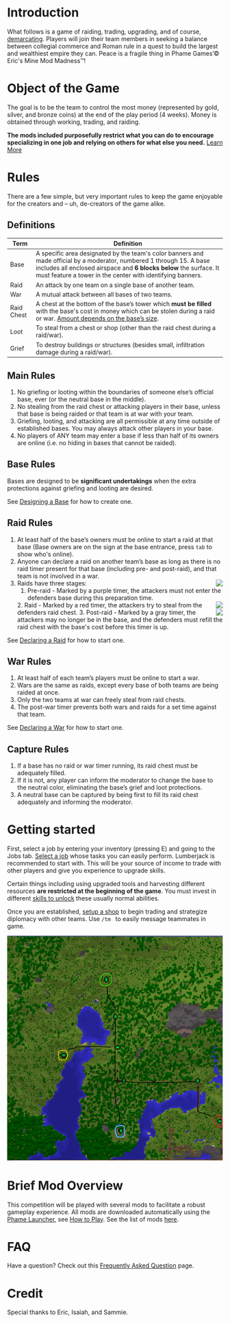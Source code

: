 # Introduction
What follows is a game of raiding, trading, upgrading, and of course, [demarcating](https://www.wordnik.com/words/demarcate). Players will join their team members in seeking a balance between collegial commerce and Roman rule in a quest to build the largest and wealthiest empire they can. Peace is a fragile thing in Phame Games’© Eric's Mine Mod Madness™!

# Object of the Game
The goal is to be the team to control the most money (represented by gold, silver, and bronze coins) at the end of the play period (4 weeks). Money is obtained through working, trading, and raiding.

**The mods included purposefully restrict what you can do to encourage specializing in one job and relying on others for what else you need.** [Learn More](/emmm/details/#mods)

# Rules
There are a few simple, but very important rules to keep the game enjoyable for the creators and – uh, de-creators of the game alike.

## Definitions
| Term | Definition |
| -- | -- |
| Base | A specific area designated by the team's color banners and made official by a moderator, numbered 1 through 15. A base includes all enclosed airspace and **6 blocks below** the surface. It must feature a tower in the center with identifying banners. |
| Raid | An attack by one team on a single base of another team. |
| War | A mutual attack between all bases of two teams. |
| Raid Chest | A chest at the bottom of the base’s tower which **must be filled** with the base's cost in money which can be stolen during a raid or war. [Amount depends on the base’s size](/emmm/details/#base-cost). |
| Loot | To steal from a chest or shop (other than the raid chest during a raid/war). |
| Grief | To destroy buildings or structures (besides small, infiltration damage during a raid/war). |

## Main Rules
1. No griefing or looting within the boundaries of someone else’s official base, ever (or the neutral base in the middle).
2. No stealing from the raid chest or attacking players in their base, unless that base is being raided or that team is at war with your team.
3. Griefing, looting, and attacking are all permissible at any time outside of established bases. You may always attack other players in your base.
4. No players of ANY team may enter a base if less than half of its owners are online (i.e. no hiding in bases that cannot be raided).

## Base Rules

Bases are designed to be **significant undertakings** when the extra protections against griefing and looting are desired.

See [Designing a Base](/emmm/details/#designing-a-base) for how to create one.

## Raid Rules
1. At least half of the base’s owners must be online to start a raid at that base (Base owners are on the sign at the base entrance, press `tab` to show who's online).
2. Anyone can declare a raid on another team’s base as long as there is no raid timer present for that base (including pre- and post-raid), and that team is not involved in a war.
3. Raids have three stages:
    <img style="float: right;" src="/emmm/return_to_base.png">
    1. Pre-raid - Marked by a purple timer, the attackers must not enter the defenders base during this preparation time.
    <img style="float: right;" src="/emmm/defend_base.png">
    2. Raid - Marked by a red timer, the attackers try to steal from the defenders raid chest.
    <img style="float: right;" src="/emmm/restock_base.png">
    3. Post-raid - Marked by a gray timer, the attackers may no longer be in the base, and the defenders must refill the raid chest with the base's cost before this timer is up.

See [Declaring a Raid](/emmm/details/#declaring-a-raid) for how to start one.

## War Rules

1. At least half of each team’s players must be online to start a war.
3. Wars are the same as raids, except every base of both teams are being raided at once.
4. Only the two teams at war can freely steal from raid chests.
5. The post-war timer prevents both wars and raids for a set time against that team.

See [Declaring a War](/emmm/details/#declaring-a-war) for how to start one.

## Capture Rules
1. If a base has no raid or war timer running, its raid chest must be adequately filled.
2. If it is not, any player can inform the moderator to change the base to the neutral color, eliminating the base’s grief and loot protections.
3. A neutral base can be captured by being first to fill its raid chest adequately and informing the moderator.

# Getting started
First, select a job by entering your inventory (pressing E) and going to the Jobs tab. [Select a job](/emmm/jobs-addon/#job-tasks) whose tasks you can easily perform. Lumberjack is recommended to start with. This will be your source of income to trade with other players and give you experience to upgrade skills.

Certain things including using upgraded tools and harvesting different resources **are restricted at the beginning of the game**. You must invest in different [skills to unlock](/emmm/levelz/#unlocking-abilities) these usually normal abilities.

Once you are established, [setup a shop](/emmm/details/#setup-a-shop) to begin trading and strategize diplomacy with other teams. Use `/tm ` to easily message teammates in game.

![](map-marked.png)

# Brief Mod Overview
This competition will be played with several mods to facilitate a robust gameplay experience. All mods are downloaded automatically using the [Phame Launcher](https://phame.dev), see [How to Play](/emmm/how-to-play). See the list of mods [here](/emmm/details/#mods).

# FAQ
Have a question? Check out this [Frequently Asked Question](/emmm/faq/) page.

# Credit
Special thanks to Eric, Isaiah, and Sammie.
